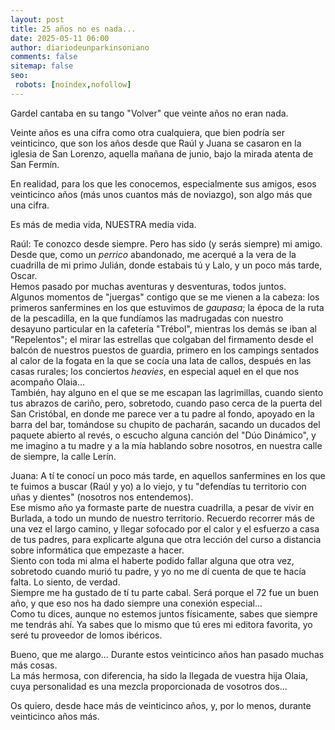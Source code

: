 ```yaml
---
layout: post
title: 25 años no es nada...
date: 2025-05-11 06:00
author: diariodeunparkinsoniano
comments: false
sitemap: false
seo:
 robots: [noindex,nofollow]
---
```

Gardel cantaba en su tango "Volver" que veinte años no eran nada.

Veinte años es una cifra como otra cualquiera, que bien podría ser veinticinco, que son los años desde que Raúl y Juana se casaron en la iglesia de San Lorenzo, aquella mañana de junio, bajo la mirada atenta de San Fermín.

En realidad, para los que les conocemos, especialmente sus amigos, esos veinticinco años (más unos cuantos más de noviazgo), son algo más que una cifra.

Es más de media vida, NUESTRA media vida.

Raúl: Te conozco desde siempre. Pero has sido (y serás siempre) mi amigo.  
Desde que, como un *perrico* abandonado, me acerqué a la vera de la cuadrilla de mi primo Julián, donde estabais tú y Lalo, y un poco más tarde, Oscar.  
Hemos pasado por muchas aventuras y desventuras, todos juntos.  
Algunos momentos de "juergas" contigo que se me vienen a la cabeza: los primeros sanfermines en los que estuvimos de *gaupasa*; la época de la ruta de la pescadilla, en la que fundíamos las madrugadas con nuestro desayuno particular en la cafetería "Trébol", mientras los demás se iban al "Repelentos"; el mirar las estrellas que colgaban del firmamento desde el balcón de nuestros puestos de guardia, primero en los campings sentados al calor de la fogata en la que se cocía una lata de callos, después en las casas rurales; los conciertos *heavies*, en especial aquel en el que nos acompaño Olaia...  
También, hay alguno en el que se me escapan las lagrimillas, cuando siento tus abrazos de cariño, pero, sobretodo, cuando paso cerca de la puerta del San Cristóbal, en donde me parece ver a tu padre al fondo, apoyado en la barra del bar, tomándose su chupito de pacharán, sacando un ducados del paquete abierto al revés, o escucho alguna canción del "Dúo Dinámico", y me imagino a tu madre y a la mía hablando sobre nosotros, en nuestra calle de siempre, la calle Lerín.

Juana: A tí te conocí un poco más tarde, en aquellos sanfermines en los que te fuimos a buscar (Raúl y yo) a lo viejo, y tu "defendías tu territorio con uñas y dientes" (nosotros nos entendemos).  
Ese mismo año ya formaste parte de nuestra cuadrilla, a pesar de vivir en Burlada, a todo un mundo de nuestro territorio. Recuerdo recorrer más de una vez el largo camino, y llegar sofocado por el calor y el esfuerzo a casa de tus padres, para explicarte alguna que otra lección del curso a distancia sobre informática que empezaste a hacer.  
Siento con toda mi alma el haberte podido fallar alguna que otra vez, sobretodo cuando murió tu padre, y yo no me dí cuenta de que te hacía falta. Lo siento, de verdad.  
Siempre me ha gustado de tí tu parte cabal. Será porque el 72 fue un buen año, y que eso nos ha dado siempre una conexión especial...  
Como tu dices, aunque no estemos juntos físicamente, sabes que siempre me tendrás ahí. Ya sabes que lo mismo que tú eres mi editora favorita, yo seré tu proveedor de lomos ibéricos.

Bueno, que me alargo... Durante estos veinticinco años han pasado muchas más cosas.  
La más hermosa, con diferencia, ha sido la llegada de vuestra hija Olaia, cuya personalidad es una mezcla proporcionada de vosotros dos...

Os quiero, desde hace más de veinticinco años, y, por lo menos, durante veinticinco años más.
